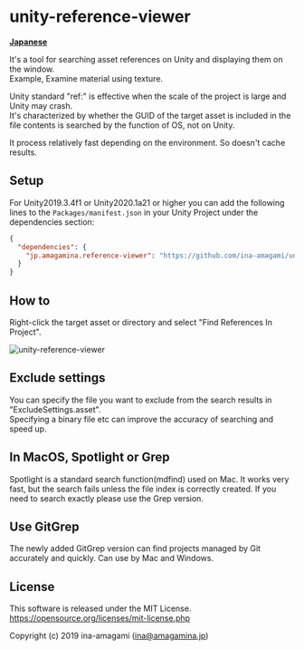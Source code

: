 # unity-reference-viewer

[**Japanese**](README.md)

It's a tool for searching asset references on Unity and displaying them on the window.  
Example, Examine material using texture.  

Unity standard "ref:" is effective when the scale of the project is large and Unity may crash.  
It's characterized by whether the GUID of the target asset is included in the file contents is searched by the function of OS, not on Unity.  
  
It process relatively fast depending on the environment. So doesn't cache results.

## Setup

For Unity2019.3.4f1 or Unity2020.1a21 or higher you can add the following lines to the `Packages/manifest.json` in your Unity Project under the dependencies section:

```json
{
  "dependencies": {
    "jp.amagamina.reference-viewer": "https://github.com/ina-amagami/unity-reference-viewer.git?path=/Assets/Plugins/ReferenceViewer"
  }
}
```

## How to

Right-click the target asset or directory and select "Find References In Project".

![unity-reference-viewer](https://amagamina.jp/wp-content/uploads/2019/07/how-to-1.gif)

## Exclude settings

You can specify the file you want to exclude from the search results in "ExcludeSettings.asset".  
Specifying a binary file etc can improve the accuracy of searching and speed up.

## In MacOS, Spotlight or Grep

Spotlight is a standard search function(mdfind) used on Mac.
It works very fast, but the search fails unless the file index is correctly created.
If you need to search exactly please use the Grep version.

## Use GitGrep

The newly added GitGrep version can find projects managed by Git accurately and quickly.
Can use by Mac and Windows.

## License

This software is released under the MIT License.  
https://opensource.org/licenses/mit-license.php

Copyright (c) 2019 ina-amagami (ina@amagamina.jp)
